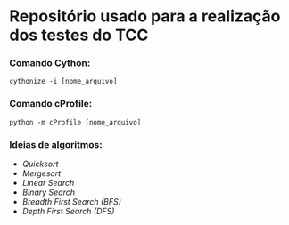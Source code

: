 # Repositório usado para a realização dos testes do TCC

### Comando Cython:

    cythonize -i [nome_arquivo]

### Comando cProfile:

    python -m cProfile [nome_arquivo]

### Ideias de algoritmos:

- _Quicksort_
- _Mergesort_
- _Linear Search_
- _Binary Search_
- _Breadth First Search (BFS)_
- _Depth First Search (DFS)_
